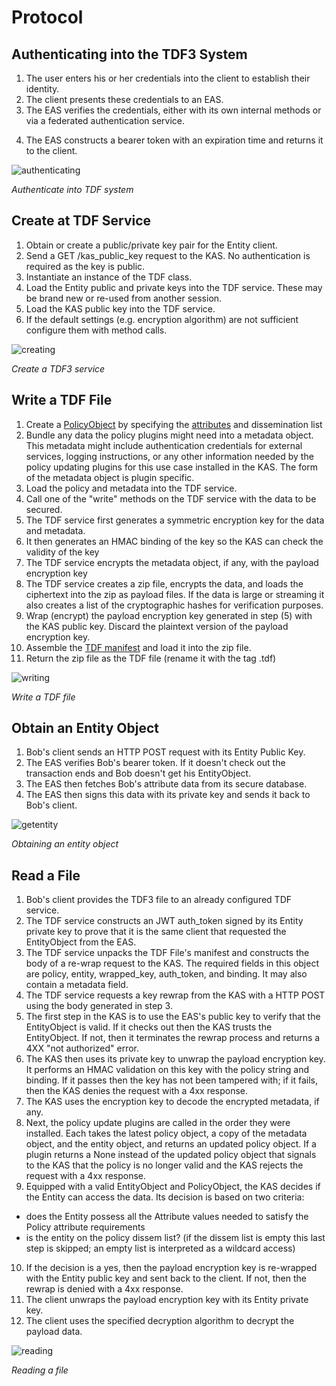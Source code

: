 # Protocol

## Authenticating into the TDF3 System
1. The user enters his or her credentials into the client to establish their identity. 
2. The client presents these credentials to an EAS.  
3. The EAS verifies the credentials, either with its own internal methods or via a federated authentication service.
4) The EAS constructs a bearer token with an expiration time and returns it to the client.

![authenticating](https://files.readme.io/b922c3e-Authenticate_into_TDF_system.png "Authenticating")

_Authenticate into TDF system_

## Create at TDF Service
1. Obtain or create a public/private key pair for the Entity client.
2. Send a GET /kas_public_key request to the KAS.  No authentication is required as the key is public. 
3. Instantiate an instance of the TDF class.  
4. Load the Entity public and private keys into the TDF service.  These may be brand new or re-used from another session. 
5. Load the KAS public key into the TDF service. 
6. If the default settings (e.g. encryption algorithm) are not sufficient configure them with method calls.

![creating](https://files.readme.io/2a1b426-Create_a_TDF3_service.png "Create a service")

_Create a TDF3 service_

## Write a TDF File
1.  Create a [PolicyObject](../format/PolicyObject.md) by specifying the [attributes](../format/AttributeObject.md) and dissemination list  
2. Bundle any data the policy plugins might need into a metadata object. This metadata might include authentication credentials for external services, logging instructions, or any other information needed by the policy updating plugins for this use case installed in the KAS. The form of the metadata object is plugin specific. 
3. Load the policy and metadata into the TDF service.
4. Call one of the "write" methods on the TDF service with the data to be secured.  
5. The TDF service first generates a symmetric encryption key for the data and metadata. 
6. It then generates an HMAC binding of the key so the KAS can check the validity of the key 
7. The TDF service encrypts the metadata object, if any, with the payload encryption key
8. The TDF service creates a zip file, encrypts the data, and loads the ciphertext into the zip as payload files.  If the data is large or streaming it also creates a list of the cryptographic hashes for verification purposes.   
9. Wrap (encrypt) the payload encryption key generated in step (5) with the KAS public key.  Discard the plaintext version of the payload encryption key. 
10. Assemble the [TDF manifest](../format/manifest-json.md) and load it into the zip file.
11. Return the zip file as the TDF file (rename it with the tag .tdf)

![writing](https://files.readme.io/f1e780e-Write_no_splits.png "Write a TDF file")

_Write a TDF file_

## Obtain an Entity Object
1. Bob's client sends an HTTP POST request with its Entity Public Key.   
2. The EAS verifies Bob's bearer token.  If it doesn't check out the transaction ends and Bob doesn't get his EntityObject. 
3. The EAS then fetches Bob's attribute data from its secure database.  
4. The EAS then signs this data with its private key and sends it back to Bob's client.  

![getentity](https://files.readme.io/315a61d-Get_EO.png "Get an entity object")

_Obtaining an entity object_

## Read a File
1. Bob's client provides the TDF3 file to an already configured TDF service.
2. The TDF service constructs an JWT auth_token signed by its Entity private key to prove that it is the same client that requested the EntityObject from the EAS. 
3. The TDF service unpacks the TDF File's manifest and constructs the body of a re-wrap request to the KAS.  The required fields in this object are policy, entity,  wrapped_key, auth_token, and binding.  It may also contain a metadata field.
4. The TDF service requests a key rewrap from the KAS with a HTTP POST using the body generated in step 3.   
5. The first step in the KAS is to use the EAS's public key to verify that the EntityObject is valid. If it checks out then the KAS trusts the EntityObject.  If not, then it terminates the rewrap process and returns a 4XX "not authorized" error.
6. The KAS then uses its private key to unwrap the payload encryption key.  It performs an HMAC validation on this key with the policy string and binding.  If it passes then the key has not been tampered with; if it fails, then the KAS denies the request with a 4xx response.
7. The KAS uses the encryption key to decode the encrypted metadata, if any. 
8. Next, the policy update plugins are called in the order they were installed.  Each takes the latest policy object, a copy of the metadata object, and the entity object, and returns an updated policy object. If a plugin returns a None instead of the updated policy object that signals to the KAS that the policy is no longer valid and the KAS rejects the request with a 4xx response.
9. Equipped with a valid EntityObject and PolicyObject, the KAS decides if the Entity can access the data.  Its decision is based on two criteria:
- does the Entity possess all the Attribute values needed to satisfy the Policy attribute requirements
- is the entity on the policy dissem list?  (if the dissem list is empty this last step is skipped; an empty list is interpreted as a wildcard access)  
10. If the decision is a yes, then the payload encryption key is re-wrapped with the Entity public key and sent back to the client.  If not, then the rewrap is denied with a 4xx response. 
11. The client unwraps the payload encryption key with its Entity private key.
12. The client uses the specified decryption algorithm to decrypt the payload data. 

![reading](https://files.readme.io/e66022f-Read_no_splits.png "Read a file")

_Reading a file_
